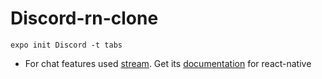 # Discord-rn-clone

`expo init Discord -t tabs`

- For chat features used [stream](https://getstream.io/chat/). Get its [documentation](https://getstream.io/chat/docs/sdk/reactnative/) for react-native
